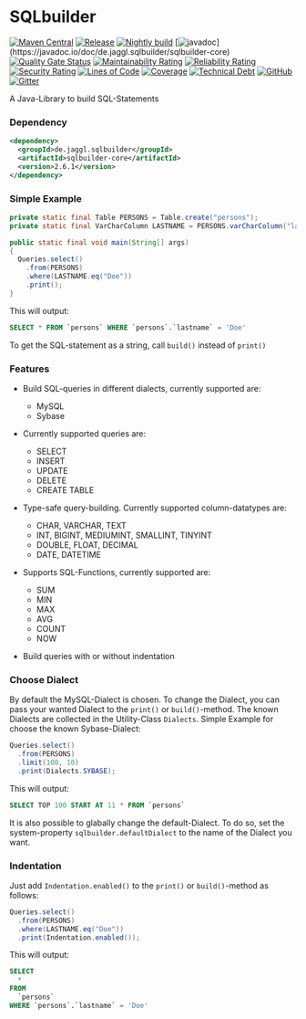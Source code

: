 # SQLbuilder

[![Maven Central](https://img.shields.io/maven-metadata/v/http/central.maven.org/maven2/de/jaggl/sqlbuilder/sqlbuilder-core/maven-metadata.xml.svg)](https://search.maven.org/#search%7Cgav%7C1%7Cg%3A%22de.jaggl.sqlbuilder%22%20AND%20a%3A%22sqlbuilder-core%22)
[![Release](https://github.com/de-jaggl/sqlbuilder/workflows/release/badge.svg)](https://github.com/de-jaggl/sqlbuilder/actions)
[![Nightly build](https://github.com/de-jaggl/sqlbuilder/workflows/nightly/badge.svg)](https://github.com/de-jaggl/sqlbuilder/actions)
[![javadoc](https://javadoc.io/badge2/de.jaggl.sqlbuilder/sqlbuilder-core/javadoc.svg?)](https://javadoc.io/doc/de.jaggl.sqlbuilder/sqlbuilder-core)
[![Quality Gate Status](https://sonarcloud.io/api/project_badges/measure?project=de-jaggl_sqlbuilder&metric=alert_status)](https://sonarcloud.io/dashboard?id=de-jaggl_sqlbuilder)
[![Maintainability Rating](https://sonarcloud.io/api/project_badges/measure?project=de-jaggl_sqlbuilder&metric=sqale_rating)](https://sonarcloud.io/dashboard?id=de-jaggl_sqlbuilder)
[![Reliability Rating](https://sonarcloud.io/api/project_badges/measure?project=de-jaggl_sqlbuilder&metric=reliability_rating)](https://sonarcloud.io/dashboard?id=de-jaggl_sqlbuilder)
[![Security Rating](https://sonarcloud.io/api/project_badges/measure?project=de-jaggl_sqlbuilder&metric=security_rating)](https://sonarcloud.io/dashboard?id=de-jaggl_sqlbuilder)
[![Lines of Code](https://sonarcloud.io/api/project_badges/measure?project=de-jaggl_sqlbuilder&metric=ncloc)](https://sonarcloud.io/dashboard?id=de-jaggl_sqlbuilder)
[![Coverage](https://sonarcloud.io/api/project_badges/measure?project=de-jaggl_sqlbuilder&metric=coverage)](https://sonarcloud.io/dashboard?id=de-jaggl_sqlbuilder)
[![Technical Debt](https://sonarcloud.io/api/project_badges/measure?project=de-jaggl_sqlbuilder&metric=sqale_index)](https://sonarcloud.io/dashboard?id=de-jaggl_sqlbuilder)
[![GitHub](https://img.shields.io/github/license/de-jaggl/sqlbuilder)](https://github.com/de-jaggl/sqlbuilder/blob/master/LICENSE)
[![Gitter](https://badges.gitter.im/de-jaggl/community.svg)](https://gitter.im/de-jaggl/community?utm_source=badge&utm_medium=badge&utm_campaign=pr-badge)

A Java-Library to build SQL-Statements

### Dependency

```xml
<dependency>
  <groupId>de.jaggl.sqlbuilder</groupId>
  <artifactId>sqlbuilder-core</artifactId>
  <version>2.6.1</version>
</dependency>
```

### Simple Example

```java
private static final Table PERSONS = Table.create("persons");
private static final VarCharColumn LASTNAME = PERSONS.varCharColumn("lastname").build();

public static final void main(String[] args)
{
  Queries.select()
  	.from(PERSONS)
  	.where(LASTNAME.eq("Doe"))
  	.print();
}	
```
This will output:
```sql
SELECT * FROM `persons` WHERE `persons`.`lastname` = 'Doe'
```
To get the SQL-statement as a string, call `build()` instead of `print()`

### Features

- Build SQL-queries in different dialects, currently supported are:
	- MySQL
	- Sybase
	
- Currently supported queries are:
  - SELECT
  - INSERT
  - UPDATE
  - DELETE
  - CREATE TABLE
  
- Type-safe query-building. Currently supported column-datatypes are:
	- CHAR, VARCHAR, TEXT
	- INT, BIGINT, MEDIUMINT, SMALLINT, TINYINT
	- DOUBLE, FLOAT, DECIMAL
	- DATE, DATETIME
	
- Supports SQL-Functions, currently supported are:
	- SUM
	- MIN
	- MAX
	- AVG
	- COUNT
	- NOW
	
- Build queries with or without indentation

### Choose Dialect

By default the MySQL-Dialect is chosen. To change the Dialect, you can pass your wanted Dialect to the `print()` or `build()`-method. The known Dialects are collected in the Utility-Class `Dialects`. Simple Example for choose the known Sybase-Dialect:
```java
Queries.select()
  .from(PERSONS)
  .limit(100, 10)
  .print(Dialects.SYBASE);
```
This will output:
```sql
SELECT TOP 100 START AT 11 * FROM `persons`
```
It is also possible to glabally change the default-Dialect. To do so, set the system-property `sqlbuilder.defaultDialect` to the name of the Dialect you want.

### Indentation

Just add `Indentation.enabled()` to the `print()` or `build()`-method as follows:
```java
Queries.select()
  .from(PERSONS)
  .where(LASTNAME.eq("Doe"))
  .print(Indentation.enabled());
```
This will output:
```sql
SELECT
  *
FROM
  `persons`
WHERE `persons`.`lastname` = 'Doe'
```
